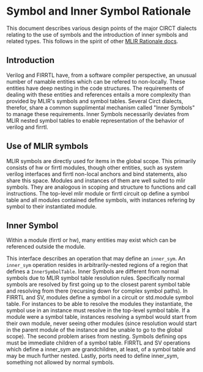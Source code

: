 # Symbol and Inner Symbol Rationale

This document describes various design points of the major CIRCT dialects relating to the use of symbols and the introduction of inner symbols and related types.  This follows in the spirit of
other [MLIR Rationale docs](https://mlir.llvm.org/docs/Rationale/).

## Introduction

Verilog and FIRRTL have, from a software compiler perspective, an unusual number of namable entities which can be refered to non-locally.  These entities have deep nesting in the code structures.  The requirements of dealing with these entities and references entails a more complexity than provided by MLIR's symbols and symbol tables.  Several Circt dialects, therefor, share a common supplimental mechanism called "Inner Symbols" to manage these requirements.  Inner Symbols necessarily deviates from MLIR nested symbol tables to enable representation of the behavior of verilog and firrtl.

## Use of MLIR symbols

MLIR symbols are directly used for items in the global scope.  This primarily consists of hw or firrtl modules, though other entities, such as system verilog interfaces and firrtl non-local anchors and bind statements, also share this space.  Modules and instances of them are well suited to mlir symbols.  They are analogous in scoping and structure to functions and call instructions.  The top-level mlir module or firrtl circuit op define a symbol table and all modules contained define symbols, with instances refering by symbol to their instantiated module.

## Inner Symbol

Within a module (firrtl or hw), many entities may exist which can be referenced outside the module.

This interface describes an operation that may define an
    `inner_sym`.  An `inner_sym` operation resides 
    in arbitrarily-nested regions of a region that defines a
    `InnerSymbolTable`.
    Inner Symbols are different from normal symbols due to 
    MLIR symbol table resolution rules.  Specifically normal
    symbols are resolved by first going up to the closest
    parent symbol table and resolving from there (recursing
    down for complex symbol paths).  In FIRRTL and SV, modules
    define a symbol in a circuit or std.module symbol table.
    For instances to be able to resolve the modules they
    instantiate, the symbol use in an instance must resolve 
    in the top-level symbol table.  If a module were a
    symbol table, instances resolving a symbol would start from 
    their own module, never seeing other modules (since 
    resolution would start in the parent module of the 
    instance and be unable to go to the global scope).
    The second problem arises from nesting.  Symbols defining 
    ops must be immediate children of a symbol table.  FIRRTL
    and SV operations which define a inner_sym are grandchildren,
    at least, of a symbol table and may be much further nested.
    Lastly, ports need to define inner_sym, something not allowed
    by normal symbols.
